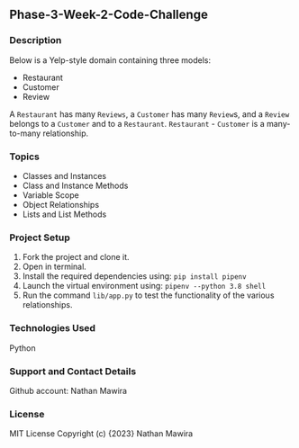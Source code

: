 ## Phase-3-Week-2-Code-Challenge

### Description
Below is a Yelp-style domain containing three models:
- Restaurant
- Customer
- Review

A `Restaurant` has many `Reviews`, a `Customer` has many `Review`s, and a `Review` belongs to a `Customer` and to a `Restaurant`.
`Restaurant` - `Customer` is a many-to-many relationship.

### Topics
- Classes and Instances
- Class and Instance Methods
- Variable Scope
- Object Relationships
- Lists and List Methods

### Project Setup
 1. Fork the project and clone it.
 2. Open in terminal.
 3. Install the required dependencies using: `pip install pipenv`
 4. Launch the virtual environment using: `pipenv --python 3.8 shell`
 5. Run the command `lib/app.py` to test the functionality of the various relationships.

### Technologies Used
Python

### Support and Contact Details
Github account: Nathan Mawira

### License
MIT License Copyright (c) {2023} Nathan Mawira
